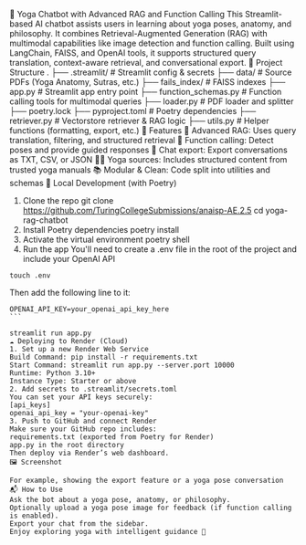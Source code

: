 🧘 Yoga Chatbot with Advanced RAG and Function Calling
This Streamlit-based AI chatbot assists users in learning about yoga poses, anatomy, and philosophy. It combines Retrieval-Augmented Generation (RAG) with multimodal capabilities like image detection and function calling. Built using LangChain, FAISS, and OpenAI tools, it supports structured query translation, context-aware retrieval, and conversational export.
📁 Project Structure
.
├── .streamlit/             # Streamlit config & secrets
├── data/                   # Source PDFs (Yoga Anatomy, Sutras, etc.)
├── fails_index/            # FAISS indexes
├── app.py                  # Streamlit app entry point
├── function_schemas.py     # Function calling tools for multimodal queries
├── loader.py               # PDF loader and splitter
├── poetry.lock
├── pyproject.toml          # Poetry dependencies
├── retriever.py            # Vectorstore retriever & RAG logic
├── utils.py                # Helper functions (formatting, export, etc.)
🧪 Features
🔎 Advanced RAG: Uses query translation, filtering, and structured retrieval
🤖 Function calling: Detect poses and provide guided responses
💬 Chat export: Export conversations as TXT, CSV, or JSON
🧘‍♀️ Yoga sources: Includes structured content from trusted yoga manuals
📚 Modular & Clean: Code split into utilities and schemas
🚀 Local Development (with Poetry)
1. Clone the repo
git clone https://github.com/TuringCollegeSubmissions/anaisp-AE.2.5
cd yoga-rag-chatbot
2. Install Poetry dependencies
poetry install
3. Activate the virtual environment
poetry shell
4. Run the app
You'll need to create a .env file in the root of the project and include your OpenAI API
````
touch .env
````
Then add the following line to it:
````
OPENAI_API_KEY=your_openai_api_key_here
```

streamlit run app.py
☁️ Deploying to Render (Cloud)
1. Set up a new Render Web Service
Build Command: pip install -r requirements.txt
Start Command: streamlit run app.py --server.port 10000
Runtime: Python 3.10+
Instance Type: Starter or above
2. Add secrets to .streamlit/secrets.toml
You can set your API keys securely:
[api_keys]
openai_api_key = "your-openai-key"
3. Push to GitHub and connect Render
Make sure your GitHub repo includes:
requirements.txt (exported from Poetry for Render)
app.py in the root directory
Then deploy via Render’s web dashboard.
🖼 Screenshot

For example, showing the export feature or a yoga pose conversation
📬 How to Use
Ask the bot about a yoga pose, anatomy, or philosophy.
Optionally upload a yoga pose image for feedback (if function calling is enabled).
Export your chat from the sidebar.
Enjoy exploring yoga with intelligent guidance 🌿